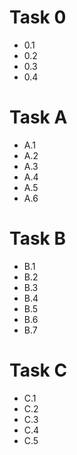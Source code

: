 # Task 0
* 0.1
* 0.2
* 0.3
* 0.4

# Task A
* A.1
* A.2
* A.3
* A.4
* A.5
* A.6

# Task B
* B.1
* B.2
* B.3
* B.4
* B.5
* B.6
* B.7

# Task C
* C.1
* C.2
* C.3
* C.4
* C.5